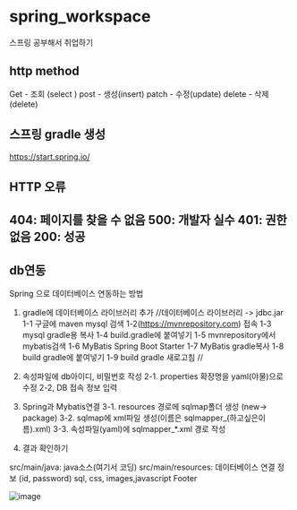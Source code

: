 # spring_workspace
스프링 공부해서 취업하기   
## http method
Get - 조회 (select )
post - 생성(insert)
patch - 수정(update)
delete - 삭제(delete)
## 스프링 gradle 생성
<a>https://start.spring.io/</a>
## HTTP 오류
404: 페이지를 찾을 수 없음
500: 개발자 실수
401: 권한 없음
200: 성공
----------------
## db연동
Spring 으로 데이터베이스 연동하는 방법
1. gradle에 데이터베이스 라이브러리 추가
//데이터베이스 라이브러리 ->  jdbc.jar
1-1 구글에 maven mysql 검색
1-2(https://mvnrepository.com)
접속
1-3 mysql gradle용 복사
1-4 build.gradle에 붙여넣기
1-5 mvnrepository에서 mybatis검색
1-6 MyBatis Spring Boot Starter
1-7 MyBatis gradle복사
1-8 build gradle에 붙여넣기
1-9 build gradle 새로고침
//
2. 속성파일에 db아이디, 비밀번호 작성
	2-1. properties 확장명을 yaml(야물)으로 수정
	2-2, DB 접속 정보 입력
3. Spring과 Mybatis연결
	3-1. resources 경로에 sqlmap폴더 생성 (new-> package)
	3-2. sqlmap에 xml파일 생성(이름은 sqlmapper_(하고싶은이름).xml)
	3-3. 속성파일(yaml)에 sqlmapper_*.xml 경로 작성
	
4. 결과 확인하기



src/main/java: java소스(여기서 코딩)
src/main/resources:
	데이터베이스 연결 정보 (id, password)
	sql, css, images,javascript
Footer

![image](https://user-images.githubusercontent.com/57839278/195001764-fe99da9f-a5ea-43ce-bfc0-48025ac439fd.png)
